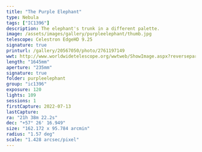 ```yaml
---
title: "The Purple Elephant"
type: Nebula
tags: ["IC1396"]
description: The elephant's trunk in a different palette.
image: /assets/images/gallery/purpleelephant/thumb.jpg
telescope: Celestron EdgeHD 9.25
signature: true
printurl: /gallery/20567050/photo/2761197149
wwt: http://www.worldwidetelescope.org/wwtweb/ShowImage.aspx?reverseparity=False&scale=1.428195&name=purpleelphant.jpg&imageurl=https://deepskyworkflows.com/assets/images/gallery/purpleelephant/purpleelephant.jpg&credits=Jeremy+Likness+at+DeepSkyWorkflows.com&creditsUrl=https://deepskyworkflows.com&ra=322.955470&dec=57.198888&x=1459.3&y=768.5&rotation=-48.39&thumb=https://deepskyworkflows.com/assets/images/gallery/purpleelephant/thumb.jpg
length: "1645mm"
aperture: "235mm"
signature: true
folder: purpleelephant
group: "ic1396"
exposure: 120
lights: 109
sessions: 1
firstCapture: 2022-07-13
lastCapture:
ra: "21h 38m 22.2s"
dec: "+57° 26' 16.949"
size: "162.172 x 95.784 arcmin"
radius: "1.57 deg"
scale: "1.428 arcsec/pixel"
---
```

